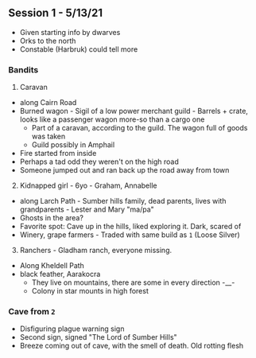 ## Session 1 - 5/13/21
* Given starting info by dwarves
* Orks to the north
* Constable (Harbruk) could tell more

### Bandits
1. Caravan
  * along Cairn Road
  * Burned wagon - Sigil of a low power merchant guild - Barrels + crate, looks like a passenger wagon more-so than a cargo one
    * Part of a caravan, according to the guild. The wagon full of goods was taken
    * Guild possibly in Amphail
  * Fire started from inside
  * Perhaps a tad odd they weren't on the high road
  * Someone jumped out and ran back up the road away from town
2. Kidnapped girl - 6yo - Graham, Annabelle
  * along Larch Path - Sumber hills family, dead parents, lives with grandparents - Lester and Mary "ma/pa"
  * Ghosts in the area?
  * Favorite spot: Cave up in the hills, liked exploring it. Dark, scared of
  * Winery, grape farmers - Traded with same build as `1` (Loose Silver)
3. Ranchers - Gladham ranch, everyone missing.
  * Along Kheldell Path
  * black feather, Aarakocra
    * They live on mountains, there are some in every direction -__-
    * Colony in star mounts in high forest

### Cave from `2`
* Disfiguring plague warning sign
* Second sign, signed "The Lord of Sumber Hills"
* Breeze coming out of cave, with the smell of death. Old rotting flesh
